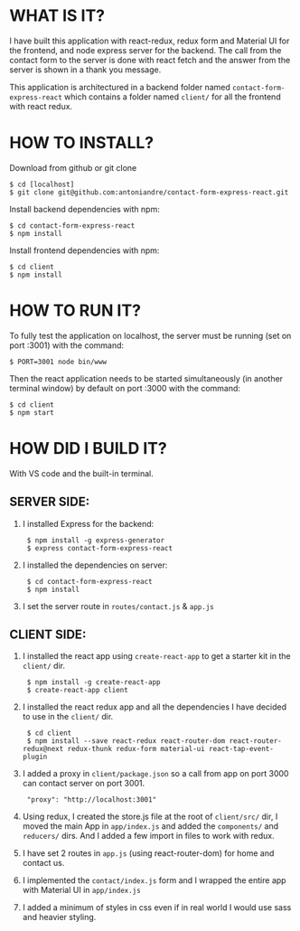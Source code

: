 # WHAT IS IT?

I have built this application with react-redux, redux form and Material UI for the frontend, and node express server for the backend.
The call from the contact form to the server is done with react fetch and the answer from the server is shown in a thank you message.

This application is architectured in a backend folder named `contact-form-express-react` which contains a folder named `client/` for all the frontend with react redux.


# HOW TO INSTALL?

Download from github or git clone

    $ cd [localhost]
    $ git clone git@github.com:antoniandre/contact-form-express-react.git

Install backend dependencies with npm:

    $ cd contact-form-express-react
    $ npm install

Install frontend dependencies with npm:

    $ cd client
    $ npm install


# HOW TO RUN IT?

To fully test the application on localhost, the server must be running (set on port :3001)
with the command:

    $ PORT=3001 node bin/www

Then the react application needs to be started simultaneously (in another terminal window) by default on port :3000 with the command:

    $ cd client
    $ npm start


# HOW DID I BUILD IT?

With VS code and the built-in terminal.

## SERVER SIDE:
1. I installed Express for the backend:

        $ npm install -g express-generator
        $ express contact-form-express-react

2. I installed the dependencies on server:

        $ cd contact-form-express-react
        $ npm install

3. I set the server route in `routes/contact.js` & `app.js`

## CLIENT SIDE:
1. I installed the react app using `create-react-app` to get a starter kit in the `client/` dir.

        $ npm install -g create-react-app
        $ create-react-app client

2. I installed the react redux app and all the dependencies I have decided to use in the `client/` dir.

        $ cd client
        $ npm install --save react-redux react-router-dom react-router-redux@next redux-thunk redux-form material-ui react-tap-event-plugin

3. I added a proxy in `client/package.json` so a call from app on port 3000 can contact server on port 3001.

        "proxy": "http://localhost:3001"

4. Using redux, I created the store.js file at the root of `client/src/` dir,
    I moved the main App in `app/index.js` and added the `components/` and `reducers/` dirs.
    And I added a few import in files to work with redux.
5. I have set 2 routes in `app.js` (using react-router-dom) for home and contact us.
6. I implemented the `contact/index.js` form and I wrapped the entire app with Material UI in `app/index.js`
7. I added a minimum of styles in css even if in real world I would use sass and heavier styling.
